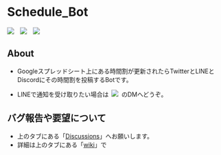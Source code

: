 # Schedule_Bot

![](https://github.com/SoniPana/Schedule_Bot/actions/workflows/Schedule.yml/badge.svg) ![](https://img.shields.io/github/last-commit/SoniPana/Schedule_Bot?label=%E3%83%AA%E3%83%9D%E3%82%B8%E3%83%88%E3%83%AA%E6%9C%80%E7%B5%82%E6%9B%B4%E6%96%B0) ![](https://www.codefactor.io/repository/github/SoniPana/schedule_bot/badge)

## About

- Googleスプレッドシート上にある時間割が更新されたらTwitterとLINEとDiscordにその時間割を投稿するBotです。
    
- LINEで通知を受け取りたい場合は [![](https://img.shields.io/twitter/follow/mito1daily?label=%40mito1daily&style=social)](https://twitter.com/mito1daily) のDMへどうぞ。
    

## バグ報告や要望について

- 上のタブにある「[Discussions](https://github.com/SoniPana/Schedule_Bot/discussions)」へお願いします。
- 詳細は上のタブにある「[wiki](https://github.com/SoniPana/Schedule_Bot/wiki)」で
